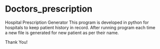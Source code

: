 # Doctors_prescription
Hospital Prescription Generator
This program is developed in python for hospitals to keep patient history in record.
After running program each time a new file is generated for new patient as per their name.

Thank You!
